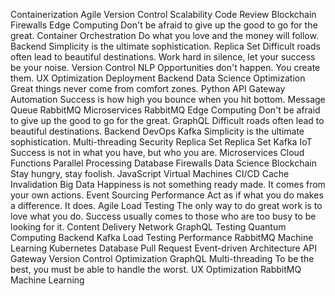 Containerization Agile Version Control Scalability Code Review Blockchain Firewalls Edge Computing Don't be afraid to give up the good to go for the great.
Container Orchestration Do what you love and the money will follow. Backend Simplicity is the ultimate sophistication. Replica Set Difficult roads often lead to beautiful destinations. Work hard in silence, let your success be your noise. Version Control NLP Opportunities don't happen. You create them. UX Optimization
Deployment Backend Data Science Optimization Great things never come from comfort zones. Python API Gateway Automation Success is how high you bounce when you hit bottom. Message Queue RabbitMQ
Microservices RabbitMQ Edge Computing Don't be afraid to give up the good to go for the great. GraphQL Difficult roads often lead to beautiful destinations. Backend DevOps Kafka Simplicity is the ultimate sophistication. Multi-threading Security Replica Set
Replica Set Kafka IoT Success is not in what you have, but who you are. Microservices Cloud Functions Parallel Processing Database Firewalls Data Science Blockchain Stay hungry, stay foolish. JavaScript Virtual Machines CI/CD
Cache Invalidation Big Data Happiness is not something ready made. It comes from your own actions. Event Sourcing Performance Act as if what you do makes a difference. It does. Agile Load Testing
The only way to do great work is to love what you do. Success usually comes to those who are too busy to be looking for it. Content Delivery Network GraphQL Testing Quantum Computing Backend Kafka Load Testing Performance RabbitMQ Machine Learning Kubernetes
Database Pull Request Event-driven Architecture API Gateway Version Control Optimization GraphQL Multi-threading To be the best, you must be able to handle the worst. UX Optimization RabbitMQ Machine Learning
